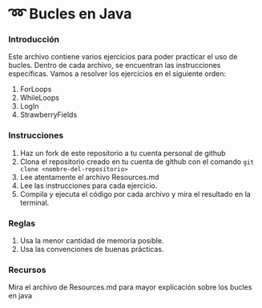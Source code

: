 # :loop: Bucles en Java

### Introducción
Este archivo contiene varios ejercicios para poder practicar el uso de bucles. Dentro de cada archivo, se encuentran las instrucciones específicas. Vamos a resolver los ejercicios en el siguiente orden:

1. ForLoops
2. WhileLoops
3. LogIn
4. StrawberryFields

### Instrucciones
1. Haz un fork de este repositorio a tu cuenta personal de github 
2. Clona el repositorio creado en tu cuenta de github con el comando ```git clone <nombre-del-repositorio>```
3. Lee atentamente el archivo Resources.md 
4. Lee las instrucciones para cada ejercicio.
5. Compila y ejecuta el código por cada archivo y mira el resultado en la terminal.

### Reglas
1. Usa la menor cantidad de memoria posible.
2. Usa las convenciones de buenas prácticas.

### Recursos
Mira el archivo de Resources.md para mayor explicación sobre los bucles en java
